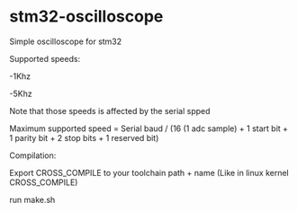 # stm32-oscilloscope

Simple oscilloscope for stm32

Supported speeds:

-1Khz

-5Khz

Note that those speeds is affected by the serial spped

Maximum supported speed = Serial baud / (16 (1 adc sample) + 1 start bit + 1 parity bit + 2 stop bits + 1 reserved bit)

Compilation:

Export CROSS_COMPILE to your toolchain path + name (Like in linux kernel CROSS_COMPILE)

run make.sh

